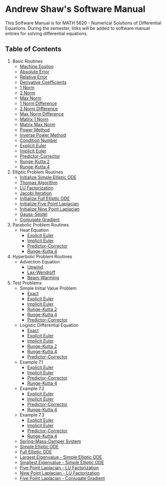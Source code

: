 # Andrew Shaw's Software Manual

This Software Manual is for MATH 5620 - Numerical Solutions of Differential Equations. During the semester, links will be added to software manual entries for solving differential equations.

## Table of Contents

1. Basic Routines
    * [Machine Epsilon](https://andrewshaw15.github.io/MATH-5620/HW-1/machine-epsilon)
    * [Absolute Error](https://andrewshaw15.github.io/MATH-5620/HW-1/absolute-error)
    * [Relative Error](https://andrewshaw15.github.io/MATH-5620/HW-1/relative-error)
    * [Derivative Coefficients](https://andrewshaw15.github.io/MATH-5620/HW-2/derivative-coefficients)
    * [1 Norm](https://andrewshaw15.github.io/MATH-5620/HW-2/1-Norm)
    * [2 Norm](https://andrewshaw15.github.io/MATH-5620/HW-2/2-Norm)
    * [Max Norm](https://andrewshaw15.github.io/MATH-5620/HW-2/max-norm)
    * [1 Norm Difference](https://andrewshaw15.github.io/MATH-5620/HW-2/1-Norm-difference)
    * [2 Norm Difference](https://andrewshaw15.github.io/MATH-5620/HW-2/2-Norm-difference)
    * [Max Norm Difference](https://andrewshaw15.github.io/MATH-5620/HW-2/max-norm-difference)
    * [Matrix 1 Norm](https://andrewshaw15.github.io/MATH-5620/HW-3/matrix-1-norm)
    * [Matrix Max Norm](https://andrewshaw15.github.io/MATH-5620/HW-3/matrix-max-norm)
    * [Power Method](https://andrewshaw15.github.io/MATH-5620/HW-3/power-method)
    * [Inverse Power Method](https://andrewshaw15.github.io/MATH-5620/HW-3/inverse-power-method)
    * [Condition Number](https://andrewshaw15.github.io/MATH-5620/HW-3/condition-number)
    * [Explicit Euler](https://andrewshaw15.github.io/MATH-5620/HW-4/explicit-euler)
    * [Implicit Euler](https://andrewshaw15.github.io/MATH-5620/HW-4/implicit-euler)
    * [Predictor-Corrector](https://andrewshaw15.github.io/MATH-5620/HW-4/PC)
    * [Runge-Kutta 2](https://andrewshaw15.github.io/MATH-5620/HW-4/RK2)
    * [Runge-Kutta 4](https://andrewshaw15.github.io/MATH-5620/HW-4/RK4)
2. Elliptic Problem Routines
    * [Initialize Simple Elliptic ODE](https://andrewshaw15.github.io/MATH-5620/HW-2/initialize-simple-elliptic-ODE)
    * [Thomas Algorithm](https://andrewshaw15.github.io/MATH-5620/HW-2/thomas-algorithm)
    * [LU Factorization](https://andrewshaw15.github.io/MATH-5620/HW-2/LU-Factorization)
    * [Jacobi Iteration](https://andrewshaw15.github.io/MATH-5620/HW-2/Jacobi-Iteration)
    * [Initialize Full Elliptic ODE](https://andrewshaw15.github.io/MATH-5620/HW-2/initialize-full-elliptic-ODE)
    * [Initialize Five Point Laplacian](https://andrewshaw15.github.io/MATH-5620/HW-3/initialize-five-point-laplacian)
    * [Initialize Nine Point Laplacian](https://andrewshaw15.github.io/MATH-5620/HW-3/initialize-nine-point-laplacian)
    * [Gauss-Seidel](https://andrewshaw15.github.io/MATH-5620/HW-4/gauss-seidel)
    * [Conjugate Gradient](https://andrewshaw15.github.io/MATH-5620/HW-4/conjugate-gradient)
3. Parabolic Problem Routines
    * Heat Equation
        * [Explicit Euler](https://andrewshaw15.github.io/MATH-5620/HW-7/heatEquation-explicitEuler)
        * [Implicit Euler](https://andrewshaw15.github.io/MATH-5620/HW-7/heatEquation-implicitEuler)
        * [Predictor-Corrector](https://andrewshaw15.github.io/MATH-5620/HW-7/heatEquation-PC)
        * [Runge-Kutta 4](https://andrewshaw15.github.io/MATH-5620/HW-7/heatEquation-RK4)
4. Hyperbolic Problem Routines
    * Advection Equation
        * [Upwind](https://andrewshaw15.github.io/MATH-5620/HW-8/upwinding)
        * [Lax-Wendroff](https://andrewshaw15.github.io/MATH-5620/HW-8/lax-wendroff)
        * [Beam-Warming](https://andrewshaw15.github.io/MATH-5620/HW-8/beamWarming)
5. Test Problems
    * Simple Initial Value Problem
        * [Exact](https://andrewshaw15.github.io/MATH-5620/HW-5/simple-IVP-exact)
        * [Explicit Euler](https://andrewshaw15.github.io/MATH-5620/HW-5/simple-IVP-explicit-euler)
        * [Implicit Euler](https://andrewshaw15.github.io/MATH-5620/HW-5/simple-IVP-implicit-euler)
        * [Runge-Kutta 2](https://andrewshaw15.github.io/MATH-5620/HW-5/simple-IVP-RK2)
        * [Runge-Kutta 4](https://andrewshaw15.github.io/MATH-5620/HW-5/simple-IVP-RK4)
        * [Predictor-Corrector](https://andrewshaw15.github.io/MATH-5620/HW-5/simple-IVP-predictor-corrector)
    * Logistic Differential Equation
        * [Exact](https://andrewshaw15.github.io/MATH-5620/HW-1/logistic-IVP-exact)
        * [Explicit Euler](https://andrewshaw15.github.io/MATH-5620/HW-5/logistic-IVP-explicit-euler)
        * [Implicit Euler](https://andrewshaw15.github.io/MATH-5620/HW-5/logistic-IVP-implicit-euler)
        * [Runge-Kutta 2](https://andrewshaw15.github.io/MATH-5620/HW-5/logistic-IVP-RK2)
        * [Runge-Kutta 4](https://andrewshaw15.github.io/MATH-5620/HW-5/logistic-IVP-RK4)
        * [Predictor-Corrector](https://andrewshaw15.github.io/MATH-5620/HW-5/logistic-IVP-predictor-corrector)
    * Example 7.1
        * [Explicit Euler](https://andrewshaw15.github.io/MATH-5620/HW-6/example1-explicitEuler)
        * [Implicit Euler](https://andrewshaw15.github.io/MATH-5620/HW-6/example1-implicitEuler)
        * [Predictor-Corrector](https://andrewshaw15.github.io/MATH-5620/HW-6/example1-predictorCorrector)
        * [Runge-Kutta 4](https://andrewshaw15.github.io/MATH-5620/HW-6/example1-RK4)
    * Example 7.2
        * [Explicit Euler](https://andrewshaw15.github.io/MATH-5620/HW-6/example2-explicitEuler)
        * [Implicit Euler](https://andrewshaw15.github.io/MATH-5620/HW-6/example2-implicitEuler)
        * [Predictor-Corrector](https://andrewshaw15.github.io/MATH-5620/HW-6/example2-predictorCorrector)
        * [Runge-Kutta 4](https://andrewshaw15.github.io/MATH-5620/HW-6/example2-RK4)
    * Example 7.3
        * [Explicit Euler](https://andrewshaw15.github.io/MATH-5620/HW-6/example3-explicitEuler)
        * [Implicit Euler](https://andrewshaw15.github.io/MATH-5620/HW-6/example3-implicitEuler)
        * [Predictor-Corrector](https://andrewshaw15.github.io/MATH-5620/HW-6/example3-predictorCorrector)
        * [Runge-Kutta 4](https://andrewshaw15.github.io/MATH-5620/HW-6/example3-RK4)
    * [Spring-Mass-Damper System](https://andrewshaw15.github.io/MATH-5620/HW-1/spring-mass-damper-exact)
    * [Simple Elliptic ODE](https://andrewshaw15.github.io/MATH-5620/HW-2/simple-elliptic-ODE)
    * [Full Elliptic ODE](https://andrewshaw15.github.io/MATH-5620/HW-2/full-elliptic-ODE)
    * [Largest Eigenvalue - Simple Elliptic ODE](https://andrewshaw15.github.io/MATH-5620/HW-3/power-method-simple-elliptic-ODE)
    * [Smallest Eigenvalue - Simple Elliptic ODE](https://andrewshaw15.github.io/MATH-5620/HW-3/inverse-power-method-simple-elliptic-ODE)
    * [Five Point Laplacian - LU Factorization](https://andrewshaw15.github.io/MATH-5620/HW-3/five-point-laplacian-LU-factorization)
    * [Nine Point Laplacian - LU Factorization](https://andrewshaw15.github.io/MATH-5620/HW-3/nine-point-laplacian-LU-factorization)
    * [Five Point Laplacian - Conjugate Gradient](https://andrewshaw15.github.io/MATH-5620/HW-4/five-point-laplacian-conjugate-gradient)
